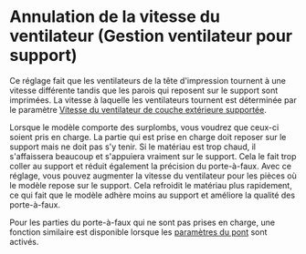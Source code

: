 Annulation de la vitesse du ventilateur (Gestion ventilateur pour support)
====
Ce réglage fait que les ventilateurs de la tête d'impression tournent à une vitesse différente tandis que les parois qui reposent sur le support sont imprimées. La vitesse à laquelle les ventilateurs tournent est déterminée par le paramètre [Vitesse du ventilateur de couche extérieure supportée](support_supported_skin_fan_speed.md).

Lorsque le modèle comporte des surplombs, vous voudrez que ceux-ci soient pris en charge. La partie qui est prise en charge doit reposer sur le support mais ne doit pas s'y tenir. Si le matériau est trop chaud, il s'affaissera beaucoup et s'appuiera vraiment sur le support. Cela le fait trop coller au support et réduit également la précision du porte-à-faux. Avec ce réglage, vous pouvez augmenter la vitesse du ventilateur pour les pièces où le modèle repose sur le support. Cela refroidit le matériau plus rapidement, ce qui fait que le modèle adhère moins au support et améliore la qualité des porte-à-faux.

Pour les parties du porte-à-faux qui ne sont pas prises en charge, une fonction similaire est disponible lorsque les [paramètres du pont](../experimental/bridge_settings_enabled.md) sont activés.
